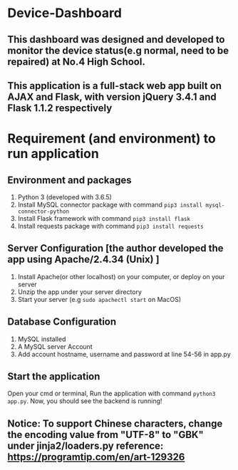 # Device-Dashboard
## This dashboard was designed and developed to monitor the device status(e.g normal, need to be repaired) at No.4 High School.
## This application is a full-stack web app built on AJAX and Flask, with version jQuery 3.4.1 and Flask 1.1.2 respectively

# Requirement (and environment) to run application
## Environment and packages
1. Python 3 (developed with 3.6.5)
2. Install MySQL connector package with command `pip3 install mysql-connector-python`
3. Install Flask framework with command `pip3 install flask`
4. Install requests package with command `pip3 install requests` 

## Server Configuration [the author developed the app using Apache/2.4.34 (Unix) ]
1. Install Apache(or other localhost) on your computer, or deploy on your server
2. Unzip the app under your server directory
3. Start your server (e.g `sudo apachectl start` on MacOS)

## Database Configuration
1. MySQL installed 
2. A MySQL server Account
3. Add account hostname, username and password at line 54-56 in app.py

## Start the application 
Open your cmd or terminal, Run the application with command `python3 app.py`. Now, you should see the backend is running!

## Notice: To support Chinese characters, change the encoding value from "UTF-8" to "GBK" under jinja2/loaders.py reference: https://programtip.com/en/art-129326